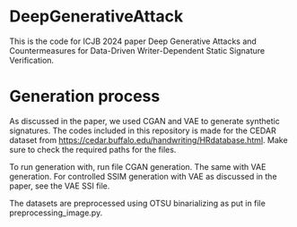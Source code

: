 # DeepGenerativeAttack

This is the code for ICJB 2024 paper Deep Generative Attacks and Countermeasures for Data-Driven Writer-Dependent Static Signature Verification. 

# Generation process

As discussed in the paper, we used CGAN and VAE to generate synthetic signatures. The codes included in this repository is made for the CEDAR dataset from https://cedar.buffalo.edu/handwriting/HRdatabase.html. Make sure to check the required paths for the files. 

To run generation with, run file CGAN generation. The same with VAE generation. For controlled SSIM generation with VAE as discussed in the paper, see the VAE SSI file. 

The datasets are preprocessed using OTSU binarializing as put in file preprocessing_image.py. 



